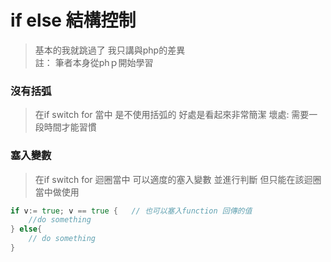 # if else 結構控制
> 基本的我就跳過了 我只講與php的差異  
> 註： 筆者本身從phｐ開始學習 


### 沒有括弧
> 在if switch for 當中 是不使用括弧的 好處是看起來非常簡潔 壞處: 需要一段時間才能習慣


### 塞入變數
> 在if switch for 迴圈當中 可以適度的塞入變數 並進行判斷 
> 但只能在該迴圈當中做使用

```go
if v:= true; v == true {   // 也可以塞入function 回傳的值
    //do something
} else{
    // do something
}
```